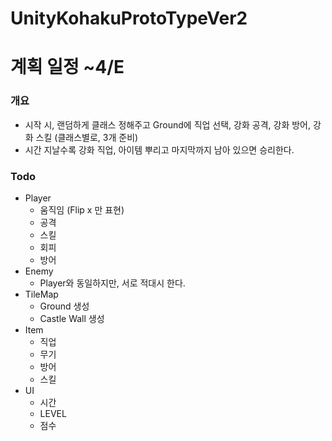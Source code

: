 # UnityKohakuProtoTypeVer2

# 계획 일정 ~4/E
### 개요
  - 시작 시, 랜덤하게 클래스 정해주고 Ground에 직업 선택, 강화 공격, 강화 방어, 강화 스킬 (클래스별로, 3개 준비)
  - 시간 지날수록 강화 직업, 아이템 뿌리고 마지막까지 남아 있으면 승리한다.

### Todo
  - Player
    - 움직임 (Flip x 만 표현)
    - 공격
    - 스킬
    - 회피
    - 방어
  - Enemy
    - Player와 동일하지만, 서로 적대시 한다.
  - TileMap
    - Ground 생성
    - Castle Wall 생성
  - Item
    - 직업
    - 무기
    - 방어
    - 스킬
  - UI
    - 시간
    - LEVEL
    - 점수

